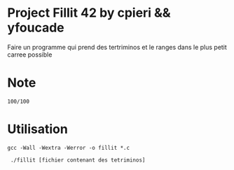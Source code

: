 # Project Fillit 42 by cpieri && yfoucade
Faire un programme qui prend des tertriminos et le ranges dans le plus petit carree possible
# Note 
```100/100```
# Utilisation 
```gcc -Wall -Wextra -Werror -o fillit *.c```

``` ./fillit [fichier contenant des tetriminos]```
